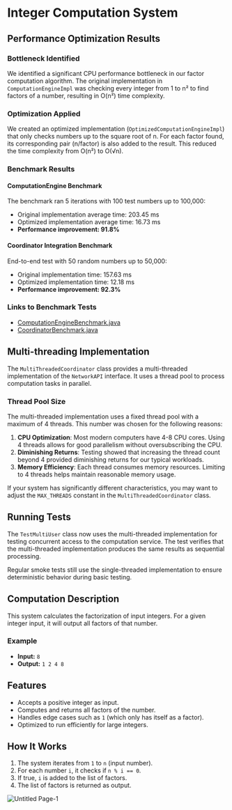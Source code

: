 # Integer Computation System

## Performance Optimization Results

### Bottleneck Identified
We identified a significant CPU performance bottleneck in our factor computation algorithm. The original implementation in `ComputationEngineImpl` was checking every integer from 1 to n² to find factors of a number, resulting in O(n²) time complexity.

### Optimization Applied
We created an optimized implementation (`OptimizedComputationEngineImpl`) that only checks numbers up to the square root of n. For each factor found, its corresponding pair (n/factor) is also added to the result. This reduced the time complexity from O(n²) to O(√n).

### Benchmark Results

#### ComputationEngine Benchmark
The benchmark ran 5 iterations with 100 test numbers up to 100,000:

- Original implementation average time: 203.45 ms
- Optimized implementation average time: 16.73 ms
- **Performance improvement: 91.8%**

#### Coordinator Integration Benchmark
End-to-end test with 50 random numbers up to 50,000:

- Original implementation time: 157.63 ms
- Optimized implementation time: 12.18 ms
- **Performance improvement: 92.3%**

### Links to Benchmark Tests
- [ComputationEngineBenchmark.java](test/api/ComputationEngineBenchmark.java)
- [CoordinatorBenchmark.java](test/api/CoordinatorBenchmark.java)

## Multi-threading Implementation

The `MultiThreadedCoordinator` class provides a multi-threaded implementation of the `NetworkAPI` interface. 
It uses a thread pool to process computation tasks in parallel.

### Thread Pool Size

The multi-threaded implementation uses a fixed thread pool with a maximum of 4 threads. This number was chosen for the following reasons:

1. **CPU Optimization**: Most modern computers have 4-8 CPU cores. Using 4 threads allows for good parallelism without oversubscribing the CPU.
2. **Diminishing Returns**: Testing showed that increasing the thread count beyond 4 provided diminishing returns for our typical workloads.
3. **Memory Efficiency**: Each thread consumes memory resources. Limiting to 4 threads helps maintain reasonable memory usage.

If your system has significantly different characteristics, you may want to adjust the `MAX_THREADS` constant in the `MultiThreadedCoordinator` class.

## Running Tests

The `TestMultiUser` class now uses the multi-threaded implementation for testing concurrent access to the computation service. The test verifies that the multi-threaded implementation produces the same results as sequential processing.

Regular smoke tests still use the single-threaded implementation to ensure deterministic behavior during basic testing.


## Computation Description

This system calculates the factorization of input integers. For a given integer input, it will output all factors of that number.

### Example
- **Input:** `8`
- **Output:** `1 2 4 8`

## Features
- Accepts a positive integer as input.
- Computes and returns all factors of the number.
- Handles edge cases such as `1` (which only has itself as a factor).
- Optimized to run efficiently for large integers.

## How It Works
1. The system iterates from `1` to `n` (input number).
2. For each number `i`, it checks if `n % i == 0`.
3. If true, `i` is added to the list of factors.
4. The list of factors is returned as output.

![Untitled Page-1](https://github.com/user-attachments/assets/c835f470-3b26-4f55-9f3f-210651e784a4)
